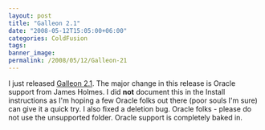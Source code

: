 ```yaml
---
layout: post
title: "Galleon 2.1"
date: "2008-05-12T15:05:00+06:00"
categories: ColdFusion 
tags: 
banner_image: 
permalink: /2008/05/12/Galleon-21
---
```


I just released <a href="http://galleon.riaforge.org">Galleon 2.1</a>. The major change in this release is Oracle support from James Holmes. I did <b>not</b> document this in the Install instructions as I'm hoping a few Oracle folks out there (poor souls I'm sure) can give it a quick try. I also fixed a deletion bug. Oracle folks - please do not use the unsupported folder. Oracle support is completely baked in.